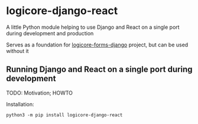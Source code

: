 # logicore-django-react

A little Python module helping to use Django and React on a single port during development and production

Serves as a foundation for [logicore-forms-django](https://github.com/Logicore-project/logicore-forms-django) project, but can be used without it


## Running Django and React on a single port during development

TODO: Motivation; HOWTO

Installation:

```
python3 -m pip install logicore-django-react
```
